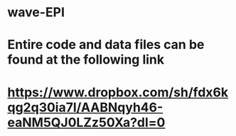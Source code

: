 # wave-EPI

# Entire code and data files can be found at the following link
# https://www.dropbox.com/sh/fdx6kqg2q30ia7l/AABNqyh46-eaNM5QJ0LZz50Xa?dl=0
